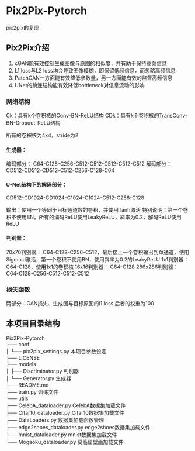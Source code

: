# Pix2Pix-Pytorch
pix2pix的复现

## Pix2Pix介绍

1. cGAN能有效控制生成图像与原图的相似度，并有助于保持高频信息
2. L1 loss与L2 loss均会导致图像模糊，即保留低频信息，而忽略高频信息
3. PatchGAN一方面能有效降低参数量，另一方面能有效的监督高频信息
4. UNet的跳连结构能有效降低bottleneck对信息流动的影响

### 网络结构
Ck：具有k个卷积核的Conv-BN-ReLU结构
CDk：具有k个卷积核的TransConv-BN-Dropout-ReLU结构

所有的卷积核为4x4，stride为2

#### 生成器：
编码部分：
C64-C128-C256-C512-C512-C512-C512-C512
解码部分：
CD512-CD512-CD512-C512-C256-C128-C64


#### U-Net结构下的解码部分：
CD512-CD1024-CD1024-C1024-C1024-C512-C256-C128


输出：使用一个等同于目标通道数的卷积，并使用Tanh激活
特别说明：第一个卷积不使用BN，所有的编码ReLU使用LeakyReLU，斜率为0.2，解码ReLU使用ReLU

#### 判别器：
70x70判别器：
C64-C128-C256-C512，最后接上一个卷积输出到单通道，使用Sigmoid激活，第一个卷积不使用BN，使用斜率为0.2的LeakyReLU
1x1判别器：
C64-C128，使用1x1的卷积核
16x16判别器：
C64-C128
286x286判别器：
C64-C128-C256-C512-C512-C512

### 损失函数
两部分：GAN损失、生成图与目标原图的l1 loss  后者的权重为100

## 本项目目录结构

Pix2Pix-Pytorch  
├── conf  
│   └── pix2pix_settings.py  本项目参数设定  
├── LICENSE  
├── models  
│   ├── Discriminator.py  判别器  
│   └── Generator.py  生成器  
├── README.md  
├── train.py  训练文件  
└── utils  
    ├── CelebA_dataloader.py  CelebA数据集加载文件  
    ├── Cifar10_dataloader.py  Cifar10数据集加载文件  
    ├── DataLoaders.py  数据集加载函数管理  
    ├── edge2shoes_dataloader.py  edge2shoes数据集加载文件  
    ├── mnist_dataloader.py  mnist数据集加载文件  
    └── Mogaoku_dataloader.py  莫高窟壁画加载文件  
